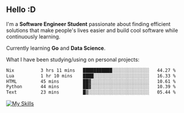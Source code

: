 ## Hello :D

I'm a **Software Engineer Student** passionate about finding efficient solutions that make people's lives easier and build cool software while continuously learning. 

Currently learning **Go** and **Data Science**.

What I have been studying/using on personal projects:
<!--START_SECTION:waka-->

```txt
Nix          3 hrs 11 mins   ███████████░░░░░░░░░░░░░░   44.27 %
Lua          1 hr 10 mins    ████░░░░░░░░░░░░░░░░░░░░░   16.33 %
HTML         45 mins         ██▓░░░░░░░░░░░░░░░░░░░░░░   10.61 %
Python       44 mins         ██▓░░░░░░░░░░░░░░░░░░░░░░   10.39 %
Text         23 mins         █▒░░░░░░░░░░░░░░░░░░░░░░░   05.44 %
```

<!--END_SECTION:waka-->

[![My Skills](https://skillicons.dev/icons?i=dotnet,py,selenium,html,css,js,jquery,linux,c,md)](https://skillicons.dev)
